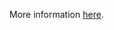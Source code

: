 More information [here](https://docs.prismacloud.io/en/enterprise-edition/policy-reference/azure-policies/azure-networking-policies/azr-networking-200).
